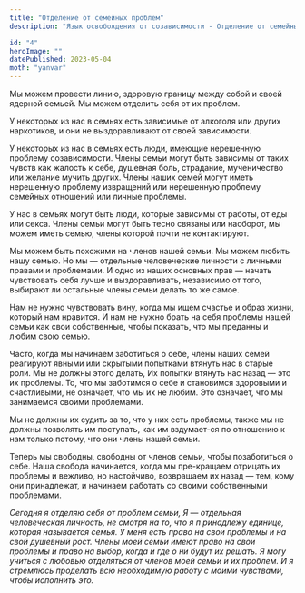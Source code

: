 ```yaml
---
title: "Отделение от семейных проблем"
description: "Язык освобождения от созависимости - Отделение от семейных проблем"

id: "4"
heroImage: ""
datePublished: 2023-05-04
moth: "yanvar"
---
```


Мы можем провести линию, здоровую границу между собой и своей ядерной семьей.
Мы можем отделить себя от их проблем.

У некоторых из нас в семьях есть зависимые от алкоголя или других наркотиков,
и они не выздоравливают от своей зависимости.

У некоторых из нас в семьях есть люди, имеющие нерешенную проблему
созависимости. Члены семьи могут быть зависимы от таких чувств как жалость к
себе, душевная боль, страдание, мученичество или желание мучить других. Члены
наших семей могут иметь нерешенную проблему извращений или нерешенную проблему
семейных отношений или личные проблемы.

У нас в семьях могут быть люди, которые зависимы от работы, от еды или секса.
Члены семьи могут быть тесно связаны или наоборот, мы можем иметь семью, члены
которой почти не контактируют.

Мы можем быть похожими на членов нашей семьи. Мы можем любить нашу семью. Но
мы — отдельные человеческие личности с личными правами и проблемами. И одно из
наших основных прав — начать чувствовать себя лучше и выздоравливать,
независимо от того, выбирают ли остальные члены семьи делать то же самое.

Нам не нужно чувствовать вину, когда мы ищем счастье и образ жизни, который
нам нравится. И нам не нужно брать на себя проблемы нашей семьи как свои
собственные, чтобы показать, что мы преданны и любим свою семью.

Часто, когда мы начинаем заботиться о себе, члены наших семей реагируют явными
или скрытыми попытками втянуть нас в старые роли. Мы не должны этого делать,
Их попытки втянуть нас назад — это их проблемы. То, что мы заботимся о себе и
становимся здоровыми и счастливыми, не означает, что мы их не любим. Это
означает, что мы занимаемся своими проблемами.

Мы не должны их судить за то, что у них есть проблемы, также мы не должны
позволять им поступать, как им вздумает-ся по отношению к нам только потому,
что они члены нашей семьи.

Теперь мы свободны, свободны от членов семьи, чтобы позаботиться о себе. Наша
свобода начинается, когда мы пре-кращаем отрицать их проблемы и вежливо, но
настойчиво, возвращаем их назад — тем, кому они принадлежат, и начинаем
работать со своими собственными проблемами.

_Сегодня_ _я_ _отделяю_ _себя_ _от_ _проблем_ _семьи,_ _Я_ _—_ _отдельная_
_человеческая_ _личность,_ _не_ _смотря_ _на_ _то,_ _что_ _я_ _п_ _ринадлежу_
_единице,_ _которая_ _называется_ _семья._ _У_ _меня_ _есть_ _право_ _на_
_свои_ _проблемы_ _и_ _на_ _свой_ _душевный_ _рост._ _Члены_ _моей_ _семьи_
_имеют_ _право_ _на_ _свои_ _проблемы_ _и_ _право_ _на_ _выбор,_ _когда_ _и_
_где_ _о_ _ни_ _будут_ _их_ _решать._ _Я_ _могу_ _учиться_ _с_ _любовью_
_отделяться_ _от_ _членов_ _моей_ _семьи_ _и_ _их_ _проблем._ _И_ _я_
_стремлюсь_ _проделать_ _всю_ _необходимую_ _работу_ _с_ _моими_ _чувствами,_
_чтобы_ _исполнить_ _это._

